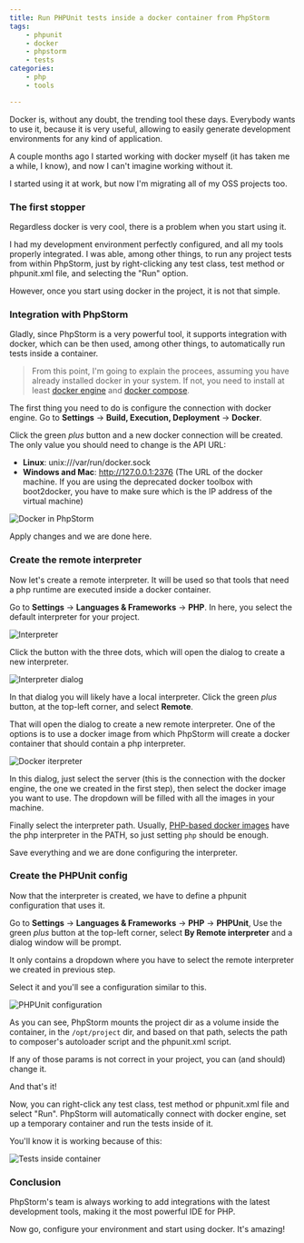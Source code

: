 ```yaml
---
title: Run PHPUnit tests inside a docker container from PhpStorm
tags:
    - phpunit
    - docker
    - phpstorm
    - tests
categories:
    - php
    - tools

---
```


Docker is, without any doubt, the trending tool these days. Everybody wants to use it, because it is very useful, allowing to easily generate development environments for any kind of application.

A couple months ago I started working with docker myself (it has taken me a while, I know), and now I can't imagine working without it.

I started using it at work, but now I'm migrating all of my OSS projects too.

### The first stopper

Regardless docker is very cool, there is a problem when you start using it.

I had my development environment perfectly configured, and all my tools properly integrated. I was able, among other things, to run any project tests from within PhpStorm, just by right-clicking any test class, test method or phpunit.xml file, and selecting the "Run" option.

However, once you start using docker in the project, it is not that simple.

### Integration with PhpStorm

Gladly, since PhpStorm is a very powerful tool, it supports integration with docker, which can be then used, among other things, to automatically run tests inside a container.

<blockquote>
    From this point, I'm going to explain the procees, assuming you have already installed docker in your system. If not, you need to install at least <a target="_blank" href="https://docs.docker.com/engine/installation/">docker engine</a> and <a target="_blank" href="https://docs.docker.com/compose/install/">docker compose</a>.
</blockquote>

The first thing you need to do is configure the connection with docker engine. Go to **Settings** -> **Build, Execution, Deployment** -> **Docker**.

Click the green *plus* button and a new docker connection will be created. The only value you should need to change is the API URL:

* **Linux**: unix:///var/run/docker.sock
* **Windows and Mac**: http://127.0.0.1:2376 (The URL of the docker machine. If you are using the deprecated docker toolbox with boot2docker, you have to make sure which is the IP address of the virtual machine)

![Docker in PhpStorm](https://blog.alejandrocelaya.com/assets/img/phpstorm-docker/phpstorm-docker.png)

Apply changes and we are done here.

### Create the remote interpreter

Now let's create a remote interpreter. It will be used so that tools that need a php runtime are executed inside a docker container.

Go to **Settings** -> **Languages & Frameworks** -> **PHP**. In here, you select the default interpreter for your project.

![Interpreter](https://blog.alejandrocelaya.com/assets/img/phpstorm-docker/interpreter.png)

Click the button with the three dots, which will open the dialog to create a new interpreter.

![Interpreter dialog](https://blog.alejandrocelaya.com/assets/img/phpstorm-docker/interpreter-dialog.png)

In that dialog you will likely have a local interpreter. Click the green *plus* button, at the top-left corner, and select **Remote**.

That will open the dialog to create a new remote interpreter. One of the options is to use a docker image from which PhpStorm will create a docker container that should contain a php interpreter.

![Docker iterpreter](https://blog.alejandrocelaya.com/assets/img/phpstorm-docker/docker-interpreter.png)

In this dialog, just select the server (this is the connection with the docker engine, the one we created in the first step), then select the docker image you want to use. The dropdown will be filled with all the images in your machine.

Finally select the interpreter path. Usually, [PHP-based docker images](https://hub.docker.com/_/php/) have the php interpreter in the PATH, so just setting `php` should be enough.

Save everything and we are done configuring the interpreter.

### Create the PHPUnit config

Now that the interpreter is created, we have to define a phpunit configuration that uses it.

Go to **Settings** -> **Languages & Frameworks** -> **PHP** -> **PHPUnit**, Use the green *plus* button at the top-left corner, select **By Remote interpreter** and a dialog window will be prompt.

It only contains a dropdown where you have to select the remote interpreter we created in previous step.

Select it and you'll see a configuration similar to this.

![PHPUnit configuration](https://blog.alejandrocelaya.com/assets/img/phpstorm-docker/phpunit.png)

As you can see, PhpStorm mounts the project dir as a volume inside the container, in the `/opt/project` dir, and based on that path, selects the path to composer's autoloader script and the phpunit.xml script.

If any of those params is not correct in your project, you can (and should) change it.

And that's it!

Now, you can right-click any test class, test method or phpunit.xml file and select "Run". PhpStorm will automatically connect with docker engine, set up a temporary container and run the tests inside of it.

You'll know it is working because of this:

![Tests inside container](https://blog.alejandrocelaya.com/assets/img/phpstorm-docker/tests-in-container.png)

### Conclusion

PhpStorm's team is always working to add integrations with the latest development tools, making it the most powerful IDE for PHP.

Now go, configure your environment and start using docker. It's amazing!
